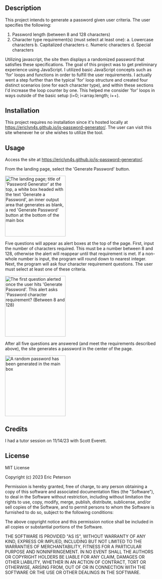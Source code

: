 # <JavaScript Password Generator>

## Description

This project intends to generate a password given user criteria. The user specifies the following:

1. Password length (between 8 and 128 characters)
2. Character type requirement(s) (must select at least one):
    a. Lowercase characters
    b. Capitalized characters
    c. Numeric characters
    d. Special characters

Utilizing javascript, the site then displays a randomized password that satisfies these specifications. The goal of this project was to get preliminary experience using JavaScript. I utilized basic JavaScript concepts such as 'for' loops and functions in order to fulfill the user requirements. I actually went a step further than the typical 'for' loop structure and created four distinct scenarios (one for each character type), and within these sections I'd increase the loop counter by one. This helped me consider 'for' loops in ways outside of the basic setup (i=0; i<array.length; i++).  

## Installation

This project requires no installation since it's hosted locally at https://ericlyn4s.github.io/js-password-generator/. The user can visit this site whenever he or she wishes to utilize the tool.

## Usage

Access the site at https://ericlyn4s.github.io/js-password-generator/.

From the landing page, select the 'Generate Password' button.

<image src="assets/images/js-landning-page.png" alt="The landing page; title of 'Password Generator' at the top, a white box headed with the text 'Generate a Password', an inner output area that generates as blank, a red 'Generate Password' button at the bottom of the main box" width="200"/>

Five questions will appear as alert boxes at the top of the page. First, input the number of characters required. This must be a number between 8 and 128, otherwise the alert will reappear until that requirement is met. If a non-whole number is input, the program will round down to nearest integer. Next, the program will ask four character requirement questions. The user must select at least one of these criteria. 

<image src="assets/images/js-criteria-selection.png" alt="The first question alerted once the user hits 'Generate Password'. This alert asks 'Password character requirement? (Between 8 and 128)" width="200"/>

After all five questions are answered (and meet the requirements described above), the site generates a password in the center of the page.

<image src="assets/images/js-password-generated.png" alt="A random password has been generated in the main box" width="200"/>

## Credits

I had a tutor session on 11/14/23 with Scott Everett.

## License

MIT License

Copyright (c) 2023 Eric Peterson

Permission is hereby granted, free of charge, to any person obtaining a copy
of this software and associated documentation files (the "Software"), to deal
in the Software without restriction, including without limitation the rights
to use, copy, modify, merge, publish, distribute, sublicense, and/or sell
copies of the Software, and to permit persons to whom the Software is
furnished to do so, subject to the following conditions:

The above copyright notice and this permission notice shall be included in all
copies or substantial portions of the Software.

THE SOFTWARE IS PROVIDED "AS IS", WITHOUT WARRANTY OF ANY KIND, EXPRESS OR
IMPLIED, INCLUDING BUT NOT LIMITED TO THE WARRANTIES OF MERCHANTABILITY,
FITNESS FOR A PARTICULAR PURPOSE AND NONINFRINGEMENT. IN NO EVENT SHALL THE
AUTHORS OR COPYRIGHT HOLDERS BE LIABLE FOR ANY CLAIM, DAMAGES OR OTHER
LIABILITY, WHETHER IN AN ACTION OF CONTRACT, TORT OR OTHERWISE, ARISING FROM,
OUT OF OR IN CONNECTION WITH THE SOFTWARE OR THE USE OR OTHER DEALINGS IN THE
SOFTWARE.
